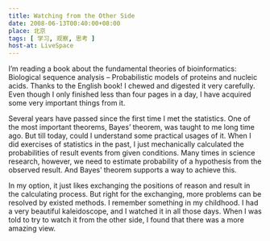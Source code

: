 ```yaml
---
title: Watching from the Other Side
date: 2008-06-13T00:40:00+08:00
place: 北京
tags: [ 学习, 观察, 思考 ]
host-at: LiveSpace
---
```

I’m reading a book about the fundamental theories of bioinformatics: Biological sequence analysis – Probabilistic models of proteins and nucleic acids. Thanks to the English book! I chewed and digested it very carefully. Even though I only finished less than four pages in a day, I have acquired some very important things from it.

Several years have passed since the first time I met the statistics. One of the most important theorems, Bayes’ theorem, was taught to me long time ago. But till today, could I understand some practical usages of it. When I did exercises of statistics in the past, I just mechanically calculated the probabilities of result events from given conditions. Many times in science research, however, we need to estimate probability of a hypothesis from the observed result. And Bayes’ theorem supports a way to achieve this.

In my option, it just likes exchanging the positions of reason and result in the calculating process. But right for the exchanging, more problems can be resolved by existed methods. I remember something in my childhood. I had a very beautiful kaleidoscope, and I watched it in all those days. When I was told to try to watch it from the other side, I found that there was a more amazing view.
